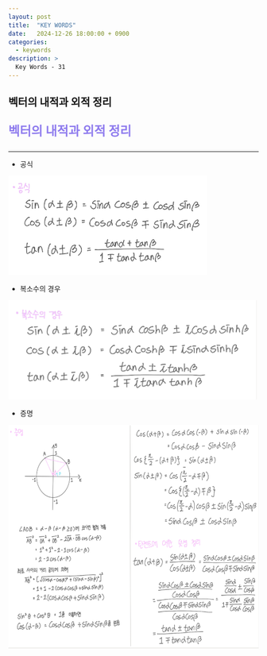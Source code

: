```yaml
---
layout: post
title:  "KEY WORDS"
date:   2024-12-26 18:00:00 + 0900
categories:
  - keywords
description: >
  Key Words - 31
---
```

## 벡터의 내적과 외적 정리

<p style = "color:#8f7cee; font-size:25px; font-weight:bold">
벡터의 내적과 외적 정리
</p>

---

- 공식

<img src = "../../assets/img/keywords/IMG_k10.png" width = "400" height = "200">

<br/>

- 복소수의 경우

<img src = "../../assets/img/keywords/IMG_k11.png" width = "500" height = "200">

<br/>

- 증명

<img src = "../../assets/img/keywords/IMG_k12.png" width = "1800" height = "450">